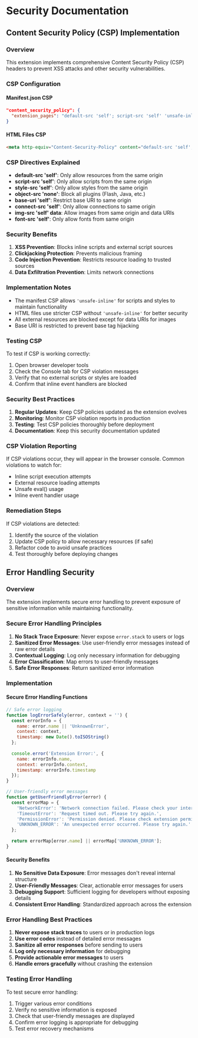 # Security Documentation

## Content Security Policy (CSP) Implementation

### Overview
This extension implements comprehensive Content Security Policy (CSP) headers to prevent XSS attacks and other security vulnerabilities.

### CSP Configuration

#### Manifest.json CSP
```json
"content_security_policy": {
  "extension_pages": "default-src 'self'; script-src 'self' 'unsafe-inline'; style-src 'self' 'unsafe-inline'; object-src 'none'; base-uri 'self'; connect-src 'self'; img-src 'self' data:; font-src 'self';"
}
```

#### HTML Files CSP
```html
<meta http-equiv="Content-Security-Policy" content="default-src 'self'; script-src 'self'; style-src 'self'; object-src 'none'; base-uri 'self'; connect-src 'self'; img-src 'self' data:; font-src 'self';">
```

### CSP Directives Explained

- **default-src 'self'**: Only allow resources from the same origin
- **script-src 'self'**: Only allow scripts from the same origin
- **style-src 'self'**: Only allow styles from the same origin
- **object-src 'none'**: Block all plugins (Flash, Java, etc.)
- **base-uri 'self'**: Restrict base URI to same origin
- **connect-src 'self'**: Only allow connections to same origin
- **img-src 'self' data**: Allow images from same origin and data URIs
- **font-src 'self'**: Only allow fonts from same origin

### Security Benefits

1. **XSS Prevention**: Blocks inline scripts and external script sources
2. **Clickjacking Protection**: Prevents malicious framing
3. **Code Injection Prevention**: Restricts resource loading to trusted sources
4. **Data Exfiltration Prevention**: Limits network connections

### Implementation Notes

- The manifest CSP allows `'unsafe-inline'` for scripts and styles to maintain functionality
- HTML files use stricter CSP without `'unsafe-inline'` for better security
- All external resources are blocked except for data URIs for images
- Base URI is restricted to prevent base tag hijacking

### Testing CSP

To test if CSP is working correctly:

1. Open browser developer tools
2. Check the Console tab for CSP violation messages
3. Verify that no external scripts or styles are loaded
4. Confirm that inline event handlers are blocked

### Security Best Practices

1. **Regular Updates**: Keep CSP policies updated as the extension evolves
2. **Monitoring**: Monitor CSP violation reports in production
3. **Testing**: Test CSP policies thoroughly before deployment
4. **Documentation**: Keep this security documentation updated

### CSP Violation Reporting

If CSP violations occur, they will appear in the browser console. Common violations to watch for:

- Inline script execution attempts
- External resource loading attempts
- Unsafe eval() usage
- Inline event handler usage

### Remediation Steps

If CSP violations are detected:

1. Identify the source of the violation
2. Update CSP policy to allow necessary resources (if safe)
3. Refactor code to avoid unsafe practices
4. Test thoroughly before deploying changes

## Error Handling Security

### Overview
The extension implements secure error handling to prevent exposure of sensitive information while maintaining functionality.

### Secure Error Handling Principles

1. **No Stack Trace Exposure**: Never expose `error.stack` to users or logs
2. **Sanitized Error Messages**: Use user-friendly error messages instead of raw error details
3. **Contextual Logging**: Log only necessary information for debugging
4. **Error Classification**: Map errors to user-friendly messages
5. **Safe Error Responses**: Return sanitized error information

### Implementation

#### Secure Error Handling Functions

```javascript
// Safe error logging
function logErrorSafely(error, context = '') {
  const errorInfo = {
    name: error.name || 'UnknownError',
    context: context,
    timestamp: new Date().toISOString()
  };
  
  console.error('Extension Error:', {
    name: errorInfo.name,
    context: errorInfo.context,
    timestamp: errorInfo.timestamp
  });
}

// User-friendly error messages
function getUserFriendlyError(error) {
  const errorMap = {
    'NetworkError': 'Network connection failed. Please check your internet connection.',
    'TimeoutError': 'Request timed out. Please try again.',
    'PermissionError': 'Permission denied. Please check extension permissions.',
    'UNKNOWN_ERROR': 'An unexpected error occurred. Please try again.'
  };
  
  return errorMap[error.name] || errorMap['UNKNOWN_ERROR'];
}
```

#### Security Benefits

1. **No Sensitive Data Exposure**: Error messages don't reveal internal structure
2. **User-Friendly Messages**: Clear, actionable error messages for users
3. **Debugging Support**: Sufficient logging for developers without exposing details
4. **Consistent Error Handling**: Standardized approach across the extension

### Error Handling Best Practices

1. **Never expose stack traces** to users or in production logs
2. **Use error codes** instead of detailed error messages
3. **Sanitize all error responses** before sending to users
4. **Log only necessary information** for debugging
5. **Provide actionable error messages** to users
6. **Handle errors gracefully** without crashing the extension

### Testing Error Handling

To test secure error handling:

1. Trigger various error conditions
2. Verify no sensitive information is exposed
3. Check that user-friendly messages are displayed
4. Confirm error logging is appropriate for debugging
5. Test error recovery mechanisms 